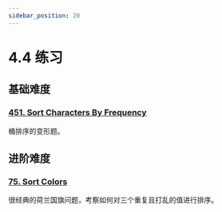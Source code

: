 ```yaml
---
sidebar_position: 20
---
```


# 4.4 练习

## 基础难度

### [451. Sort Characters By Frequency](https://leetcode.com/problems/sort-characters-by-frequency/)

桶排序的变形题。

## 进阶难度

### [75. Sort Colors](https://leetcode.com/problems/sort-colors/)

很经典的荷兰国旗问题，考察如何对三个重复且打乱的值进行排序。